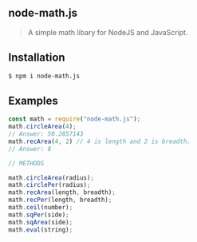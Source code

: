 ## node-math.js

> A simple math libary for NodeJS and JavaScript.

## Installation

```bash
$ npm i node-math.js
```

## Examples

```js
const math = require("node-math.js");
math.circleArea(4);
// Answer: 50.2857143
math.recArea(4, 2) // 4 is length and 2 is breadth.
// Answer: 8

// METHODS

math.circleArea(radius);
math.circlePer(radius);
math.recArea(length, breadth);
math.recPer(length, breadth);
math.ceil(number);
math.sqPer(side);
math.sqArea(side);
math.eval(string);

```